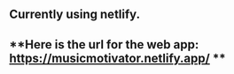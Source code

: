 ## **Currently using netlify.**
## **Here is the url for the web app: https://musicmotivator.netlify.app/ **

